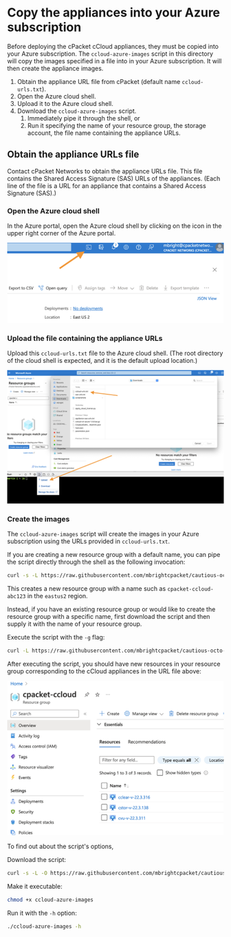 # Copy the appliances into your Azure subscription

Before deploying the cPacket cCloud appliances, they must be copied into your Azure subscription.
The `ccloud-azure-images` script in this directory will copy the images specified in a file into in your Azure subscription.
It will then create the appliance images.

1. Obtain the appliance URL file from cPacket (default name `ccloud-urls.txt`).
1. Open the Azure cloud shell.
1. Upload it to the Azure cloud shell.
1. Download the `ccloud-azure-images` script.
    1. Immediately pipe it through the shell, or
    1. Run it specifying the name of your resource group, the storage account, the file name containing the appliance URLs.

## Obtain the appliance URLs file

Contact cPacket Networks to obtain the appliance URLs file.
This file contains the Shared Access Signature (SAS) URLs of the appliances.
(Each line of the file is a URL for an appliance that contains a Shared Access Signature (SAS).)

### Open the Azure cloud shell

In the Azure portal, open the Azure cloud shell by clicking on the icon in the upper right corner of the Azure portal.

![Open the shell](/static-assets/open-shell.png "Open the Azure cloud shell")

### Upload the file containing the appliance URLs

Upload this `ccloud-urls.txt` file to the Azure cloud shell.
(The root directory of the cloud shell is expected, and it is the default upload location.)

![Upload file](/static-assets/upload-file-to-shell.png "Upload the 'ccloud-urls.txt' file to shell")

### Create the images

The `ccloud-azure-images` script will create the images in your Azure subscription using the URLs provided in `ccloud-urls.txt`.

If you are creating a new resource group with a default name, you can pipe the script directly through the shell as the following invocation:

```bash
curl -s -L https://raw.githubusercontent.com/mbrightcpacket/cautious-octo-adventure/main/automations/azure/ccloud-azure-images/ccloud-azure-images | bash
```

This creates a new resource group with a name such as `cpacket-ccloud-abc123` in the `eastus2` region.

Instead, if you have an existing resource group or would like to create the resource group with a specific name, first download the script and then supply it with the name of your resource group.

Execute the script with the `-g` flag:

```bash
curl -L https://raw.githubusercontent.com/mbrightcpacket/cautious-octo-adventure/main/automations/azure/ccloud-azure-images/ccloud-azure-images | bash -s -- -g resource-group-name
```

After executing the script, you should have new resources in your resource group corresponding to the cCloud appliances in the URL file above:

![New resources](/static-assets/new-resources.png "cCloud images")

To find out about the script's options,

Download the script:

```bash
curl -s -L -O https://raw.githubusercontent.com/mbrightcpacket/cautious-octo-adventure/main/automations/azure/ccloud-azure-images/ccloud-azure-images
```

Make it executable:

```bash
chmod +x ccloud-azure-images
```

Run it with the `-h` option:

```bash
./ccloud-azure-images -h
```
